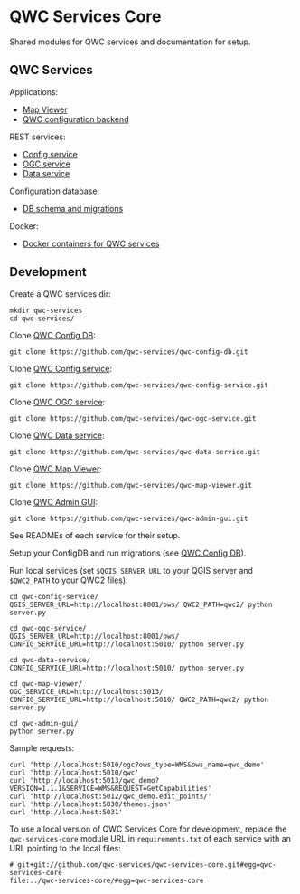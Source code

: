 QWC Services Core
=================

Shared modules for QWC services and documentation for setup.


QWC Services
------------

Applications:
* [Map Viewer](https://github.com/qwc-services/qwc-map-viewer)
* [QWC configuration backend](https://github.com/qwc-services/qwc-admin-gui)

REST services:
* [Config service](https://github.com/qwc-services/qwc-config-service)
* [OGC service](https://github.com/qwc-services/qwc-ogc-service)
* [Data service](https://github.com/qwc-services/qwc-data-service)

Configuration database:
* [DB schema and migrations](https://github.com/qwc-services/qwc-config-db)

Docker:
* [Docker containers for QWC services](https://github.com/qwc-services/qwc-docker)


Development
-----------

Create a QWC services dir:

    mkdir qwc-services
    cd qwc-services/

Clone [QWC Config DB](https://github.com/qwc-services/qwc-config-db):

    git clone https://github.com/qwc-services/qwc-config-db.git

Clone [QWC Config service](https://github.com/qwc-services/qwc-config-service):

    git clone https://github.com/qwc-services/qwc-config-service.git

Clone [QWC OGC service](https://github.com/qwc-services/qwc-ogc-service):

    git clone https://github.com/qwc-services/qwc-ogc-service.git

Clone [QWC Data service](https://github.com/qwc-services/qwc-data-service):

    git clone https://github.com/qwc-services/qwc-data-service.git

Clone [QWC Map Viewer](https://github.com/qwc-services/qwc-map-viewer):

    git clone https://github.com/qwc-services/qwc-map-viewer.git

Clone [QWC Admin GUI](https://github.com/qwc-services/qwc-admin-gui):

    git clone https://github.com/qwc-services/qwc-admin-gui.git

See READMEs of each service for their setup.

Setup your ConfigDB and run migrations (see [QWC Config DB](https://github.com/qwc-services/qwc-config-db)). 

Run local services (set `$QGIS_SERVER_URL` to your QGIS server and `$QWC2_PATH` to your QWC2 files):

    cd qwc-config-service/
    QGIS_SERVER_URL=http://localhost:8001/ows/ QWC2_PATH=qwc2/ python server.py

    cd qwc-ogc-service/
    QGIS_SERVER_URL=http://localhost:8001/ows/ CONFIG_SERVICE_URL=http://localhost:5010/ python server.py

    cd qwc-data-service/
    CONFIG_SERVICE_URL=http://localhost:5010/ python server.py

    cd qwc-map-viewer/
    OGC_SERVICE_URL=http://localhost:5013/ CONFIG_SERVICE_URL=http://localhost:5010/ QWC2_PATH=qwc2/ python server.py

    cd qwc-admin-gui/
    python server.py

Sample requests:

    curl 'http://localhost:5010/ogc?ows_type=WMS&ows_name=qwc_demo'
    curl 'http://localhost:5010/qwc'
    curl 'http://localhost:5013/qwc_demo?VERSION=1.1.1&SERVICE=WMS&REQUEST=GetCapabilities'
    curl 'http://localhost:5012/qwc_demo.edit_points/'
    curl 'http://localhost:5030/themes.json'
    curl 'http://localhost:5031'

To use a local version of QWC Services Core for development, replace the
`qwc-services-core` module URL in `requirements.txt` of each service with an URL
pointing to the local files:

    # git+git://github.com/qwc-services/qwc-services-core.git#egg=qwc-services-core
    file:../qwc-services-core/#egg=qwc-services-core
